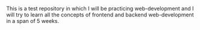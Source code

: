 This is a test repository in which I will be practicing web-development and I will try to learn all the concepts of frontend and backend web-development in a span of 5 weeks.